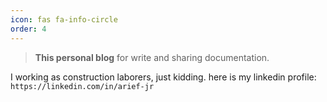 ```yaml
---
icon: fas fa-info-circle
order: 4
---
```


> **This personal blog** for write and sharing documentation.


I working as construction laborers, just kidding. here is my linkedin profile: `https://linkedin.com/in/arief-jr`